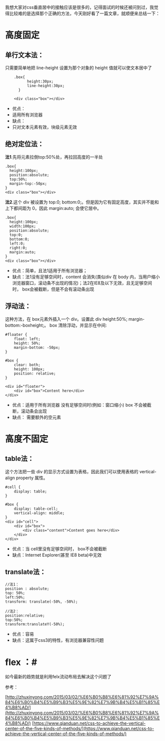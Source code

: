 我想大家对css垂直居中的接触应该是很多的，记得面试的时候还被问到过，我觉得比较难的是选择那个正确的方法，今天刚好看了一篇文章，就顺便来总结一下：

# 高度固定 #

## 单行文本法： ##
只需要简单地把 line-height 设置为那个对象的 height 值就可以使文本居中了

        .box{
              height:30px;
              line-height:30px;
          }

        <div class="box"></div>
- 优点：
 - 适用所有浏览器
- 缺点：
 - 只对文本元素有效，块级元素无效
 
## 绝对定位法： ##
**法1**.先将元素拉倒top:50%处，再拉回高度的一半处

    .box{
      height:100px;
      position:absolute;
      top:50%;
      margin-top:-50px;
    }
    <div class="box"></div>

**法2**.这个 div 被设置为 top:0; bottom:0;。但是因为它有固定高度，其实并不能和上下都间距为 0，因此 margin:auto; 会使它居中。

    .box{
      height:100px;
      width:100px;
      position:absolute;
      top:0;
      bottom:0;
      left:0;
      right:0;
      margin:auto;
    }
    <div class="box"></div>
- 优点：简单，且法1适用于所有浏览器；
- 缺点：法1没有足够空间时，content 会消失(类似div 在 body 内，当用户缩小浏览器窗口，滚动条不出现的情况)；法2在IE8及以下无效，且无足够空间时， box会被截断，但是不会有滚动条出现

## 浮动法： ##
这种方法，在 box元素外插入一个 div。设置此 div height:50%; margin-bottom:-boxheight;。 
box 清除浮动，并显示在中间:

    #floater {
	    float: left;
	    height: 50%;
	    margin-bottom: -50px;
	}
	
	#box {
	    clear: both;
	    height: 100px;
	    position: relative;
	}    

	<div id="floater">  
	    <div id="box">Content here</div>
	</div>


- 优点：适用于所有浏览器 
没有足够空间时(例如：窗口缩小) box 不会被截断，滚动条会出现
- 缺点： 需要额外的空元素	

# 高度不固定 #
## table法： ##
这个方法把一些 div 的显示方式设置为表格，因此我们可以使用表格的 vertical-align property 属性。

    #cell {
	    display: table;
	}
	
	#box {
	    display: table-cell;
	    vertical-align: middle;
	}
	<div id="cell">  
	    <div id="box">
	        <div class="content">Content goes here</div>
	    </div>
	</div>  
	


- 优点：当 cell里没有足够空间时， box不会被截断
- 缺点：Internet Explorer(甚至 IE8 beta)中无效

## translate法： ##
    //法1：
    position : absolute;
	top: 50%;
	left:50%;
	transform: translate(-50%, -50%);

    //法2：
    position:relative;
    top:50%;
    transform:translateY(-50%);

- 优点：容易
- 缺点：这属于css3的特性，有浏览器兼容性问题

# flex ：#
如今最新的趋势就是利用felx流动布局去解决这个问题了

参考：

[http://zhuxinyong.com/2015/03/02/%E6%B0%B8%E6%81%92%E7%9A%84%E6%B0%B4%E5%B9%B3%E5%9E%82%E7%9B%B4%E5%B1%85%E4%B8%AD/](http://zhuxinyong.com/2015/03/02/%E6%B0%B8%E6%81%92%E7%9A%84%E6%B0%B4%E5%B9%B3%E5%9E%82%E7%9B%B4%E5%B1%85%E4%B8%AD/)
[https://www.qianduan.net/css-to-achieve-the-vertical-center-of-the-five-kinds-of-methods/](https://www.qianduan.net/css-to-achieve-the-vertical-center-of-the-five-kinds-of-methods/)


    